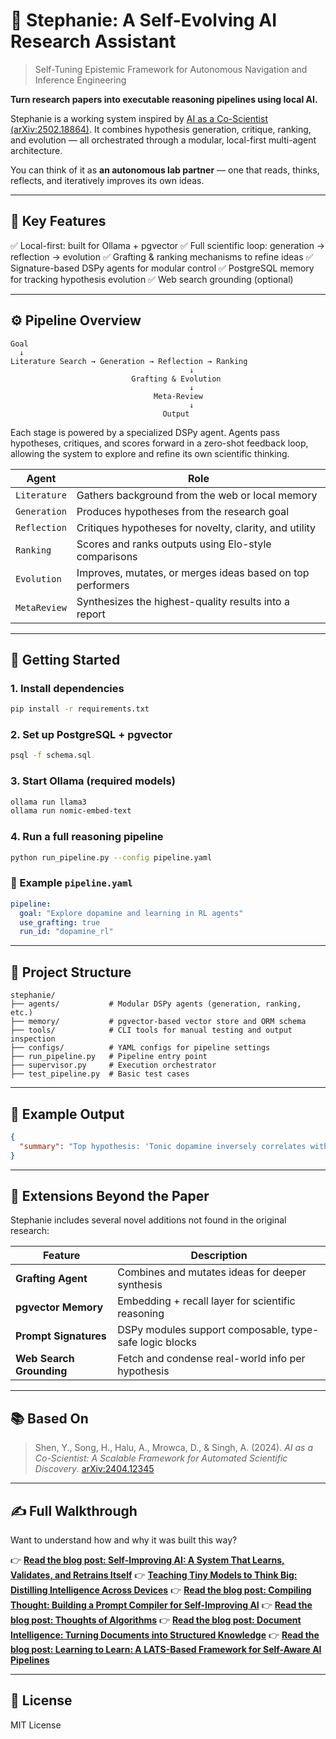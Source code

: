 # 🧪 Stephanie: A Self-Evolving AI Research Assistant

> Self-Tuning Epistemic Framework for Autonomous Navigation and Inference Engineering

**Turn research papers into executable reasoning pipelines using local AI.**

Stephanie is a working system inspired by [AI as a Co-Scientist (arXiv:2502.18864)](https://arxiv.org/abs/2502.18864). It combines hypothesis generation, critique, ranking, and evolution — all orchestrated through a modular, local-first multi-agent architecture.

You can think of it as **an autonomous lab partner** — one that reads, thinks, reflects, and iteratively improves its own ideas.

---

## 🧬 Key Features

✅ Local-first: built for Ollama + pgvector
✅ Full scientific loop: generation → reflection → evolution
✅ Grafting & ranking mechanisms to refine ideas
✅ Signature-based DSPy agents for modular control
✅ PostgreSQL memory for tracking hypothesis evolution
✅ Web search grounding (optional)

---

## ⚙️ Pipeline Overview

```
Goal
  ↓
Literature Search → Generation → Reflection → Ranking
                                        ↓
                           Grafting & Evolution
                                        ↓
                                Meta-Review
                                        ↓
                                  Output
```

Each stage is powered by a specialized DSPy agent. Agents pass hypotheses, critiques, and scores forward in a zero-shot feedback loop, allowing the system to explore and refine its own scientific thinking.

| Agent        | Role                                                       |
| ------------ | ---------------------------------------------------------- |
| `Literature` | Gathers background from the web or local memory            |
| `Generation` | Produces hypotheses from the research goal                 |
| `Reflection` | Critiques hypotheses for novelty, clarity, and utility     |
| `Ranking`    | Scores and ranks outputs using Elo-style comparisons       |
| `Evolution`  | Improves, mutates, or merges ideas based on top performers |
| `MetaReview` | Synthesizes the highest-quality results into a report      |

---

## 🚀 Getting Started

### 1. Install dependencies

```bash
pip install -r requirements.txt
```

### 2. Set up PostgreSQL + pgvector

```bash
psql -f schema.sql
```

### 3. Start Ollama (required models)

```bash
ollama run llama3
ollama run nomic-embed-text
```

### 4. Run a full reasoning pipeline

```bash
python run_pipeline.py --config pipeline.yaml
```

### 🔧 Example `pipeline.yaml`

```yaml
pipeline:
  goal: "Explore dopamine and learning in RL agents"
  use_grafting: true
  run_id: "dopamine_rl"
```

---

## 📂 Project Structure

```
stephanie/
├── agents/           # Modular DSPy agents (generation, ranking, etc.)
├── memory/           # pgvector-based vector store and ORM schema
├── tools/            # CLI tools for manual testing and output inspection
├── configs/          # YAML configs for pipeline settings
├── run_pipeline.py   # Pipeline entry point
├── supervisor.py     # Execution orchestrator
├── test_pipeline.py  # Basic test cases
```

---

## 🧠 Example Output

```json
{
  "summary": "Top hypothesis: 'Tonic dopamine inversely correlates with learning rate in RL agents' — confidence 92%."
}
```

---

## 🧱 Extensions Beyond the Paper

Stephanie includes several novel additions not found in the original research:

| Feature                  | Description                                             |
| ------------------------ | ------------------------------------------------------- |
| **Grafting Agent**       | Combines and mutates ideas for deeper synthesis         |
| **pgvector Memory**      | Embedding + recall layer for scientific reasoning       |
| **Prompt Signatures**    | DSPy modules support composable, type-safe logic blocks |
| **Web Search Grounding** | Fetch and condense real-world info per hypothesis       |

---

## 📚 Based On

> Shen, Y., Song, H., Halu, A., Mrowca, D., & Singh, A. (2024).
> *AI as a Co-Scientist: A Scalable Framework for Automated Scientific Discovery*.
> [arXiv:2404.12345](https://arxiv.org/abs/2404.12345)

---

## ✍️ Full Walkthrough

Want to understand how and why it was built this way?

👉 [**Read the blog post: Self-Improving AI: A System That Learns, Validates, and Retrains Itself**](https://programmer.ie/post/rivals/)
👉 [**Teaching Tiny Models to Think Big: Distilling Intelligence Across Devices**](https://programmer.ie/post/pupil/)
👉 [**Read the blog post: Compiling Thought: Building a Prompt Compiler for Self-Improving AI**](https://programmer.ie/post/compiler/)
👉 [**Read the blog post: Thoughts of Algorithms**](https://programmer.ie/post/thoughts/)
👉 [**Read the blog post: Document Intelligence: Turning Documents into Structured Knowledge**](https://programmer.ie/post/docs/)
👉 [**Read the blog post: Learning to Learn: A LATS-Based Framework for Self-Aware AI Pipelines**](https://programmer.ie/post/lats/)

---

## 📖 License

MIT License

